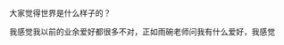 大家觉得世界是什么样子的？

我感觉我以前的业余爱好都很多不对，正如雨碗老师问我有什么爱好，我感觉
<!--stackedit_data:
eyJoaXN0b3J5IjpbLTE3MjI0NjY5ODJdfQ==
-->